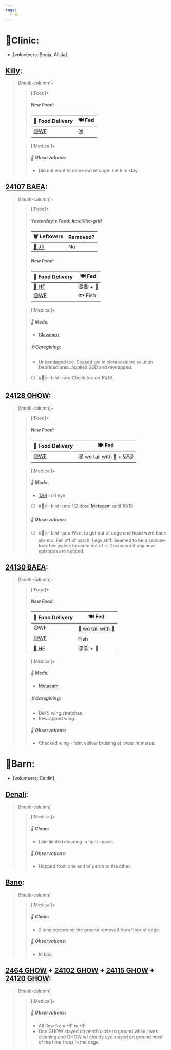 ```yaml
---
tags:
  - 🗒️
---
```


# 🏥Clinic:
- [volunteers::Sonja, Alicia]

## [Killy](../RARE%20Birds/Ed%20Birds/Killy.md):
> [!multi-column]+
>
>> [!Food]+
>>##### New Food:
>> |🚚 Food Delivery| 🍽️ Fed|
>> |---|---|
>>|[🟡WF](../Admin/Codes/Whole%20food.md)|🐭|
>
>> [!Medical]+
>> ##### 🔭 Observations:
>> - Did not want to come out of cage. Let him stay.

## [24107 BAEA](../RARE%20Birds/24107%20BAEA.md):
> [!multi-column]+
>
>> [!Food]+
>>##### Yesterday's Food: #mcl/list-grid
>> |🗑️ Leftovers| Removed?
>> |---|---|
>>|[🐀 JR](../Admin/Codes/Food/Jumbo%20Rat.md)|No
>>
>>##### New Food:
>> |🚚 Food Delivery| 🍽️ Fed|
>> |---|---|
>>|[🫱 HF](../Admin/Codes/Handfed.md)|🐭🐭 + 💊|
>>|[🟡WF](../Admin/Codes/Whole%20food.md)|🐟 Fish|
>
>> [!Medical]+
>>##### 💊 Meds:
>> - [Clavamox](../Admin/Codes/Medication/Clavamox.md)
>>
>>##### 🩺Caregiving:
>> - Unbandaged toe. Soaked toe in clorahexidine solution. Debrided area. Applied SSD and rewrapped.
>> - [ ] #🦅🩺-bird-care Check toe on 10/18.
>>

## [24128 GHOW](../RARE%20Birds/24128%20GHOW.md):
> [!multi-column]+
>
>> [!Food]+
>>##### New Food:
>> |🚚 Food Delivery| 🍽️ Fed|
>> |---|---|
>>|[🟡WF](../Admin/Codes/Whole%20food.md)|[🐭 wo tail with 💊](../Admin/Codes/Food/Mouse%20wo%20tail%20with%20meds.md) + 🐭🐭|
>
>> [!Medical]+
>>##### 💊 Meds:
>> - [TAB](../Admin/Codes/Medication/Triple%20Antibiotic.md) in R eye
>> - [ ] #🦅🩺-bird-care 1/2 dose [Metacam](../Admin/Codes/Medication/Metacam.md) until 10/18
>>
>> ##### 🔭 Observations:
>> - [ ] #🦅🩺-bird-care Went to get out of cage and head went back slo-mo. Fell off of perch, Legs stiff. Seemed to be a seizure- took her awhile to come out of it. Document if any new episodes are noticed.

## [24130 BAEA](../RARE%20Birds/24130%20BAEA.md):
> [!multi-column]+
>
>> [!Food]+
>>##### New Food:
>> |🚚 Food Delivery| 🍽️ Fed|
>> |---|---|
>>|[🟡WF](../Admin/Codes/Whole%20food.md)|[🐀 wo tail with 💊](../Admin/Codes/Food/Rat%20wo%20tail%20with%20meds.md)|
>>|[🟡WF](../Admin/Codes/Whole%20food.md)|Fish|
>>|[🫱 HF](../Admin/Codes/Handfed.md)|🐭🐭 + 💊
>
>> [!Medical]+
>>##### 💊 Meds:
>> - [Metacam](../Admin/Codes/Medication/Metacam.md)
>>
>>##### 🩺Caregiving:
>> - Did 5 wing stretches.
>> - Rewrapped wing. 
>>
>> ##### 🔭 Observations:
>> - Checked wing - faint yellow bruising at lower humerus.

# 🏡Barn:
- [volunteers::Caitlin]

## [Denali](../RARE%20Birds/Ed%20Birds/Denali.md):
> [!multi-column]
>
>> [!Medical]+
>>##### 🫧 Clean:
>>- I did limited cleaning in tight space. 
>>
>> ##### 🔭 Observations:
>> - Hopped from one end of perch to the other.

## [Bano](../RARE%20Birds/Ed%20Birds/Bano.md):
> [!multi-column]
>
>> [!Medical]+
>>##### 🫧 Clean:
>>- 2 long screws on the ground removed from floor of cage. 
>>
>> ##### 🔭 Observations:
>> - In box.

## [2464 GHOW](../RARE%20Birds/2464%20GHOW.md) + [24102 GHOW](../RARE%20Birds/24102%20GHOW.md) + [24115 GHOW](../RARE%20Birds/24115%20GHOW.md) + [24120 GHOW](../RARE%20Birds/24120%20GHOW.md):
> [!multi-column]
>
>> [!Medical]+
>> ##### 🔭 Observations:
>> - All flew from HP to HP. 
>> - One GHOW stayed on perch close to ground while I was cleaning and GHOW w/ cloudy eye stayed on ground most of the time I was in the cage. 

